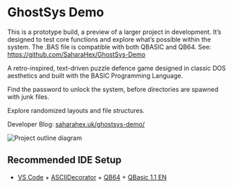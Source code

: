 # GhostSys Demo
This is a prototype build, a preview of a larger project in development. It’s designed to test core functions and explore what’s possible within the system. The .BAS file is compatible with both QBASIC and QB64. See: https://github.com/SaharaHex/GhostSys-Demo

A retro-inspired, text-driven puzzle defence game designed in classic DOS aesthetics and built with the BASIC Programming Language.

Find the password to unlock the system, before directories are spawned with junk files.

Explore randomized layouts and file structures.

Developer Blog: [saharahex.uk/ghostsys-demo/](https://saharahex.uk/ghostsys-demo/)

![Project outline diagram](https://saharahex.wordpress.com/wp-content/uploads/2025/07/ghostsysdemo-img1.png)

## Recommended IDE Setup

- [VS Code](https://code.visualstudio.com/) + [ASCIIDecorator](https://marketplace.visualstudio.com/items?itemName=helixquar.asciidecorator) + [QB64](https://qb64.com/) + [QBasic 1.1 EN](https://qbasic.net/en/top-ten-downloads/)
